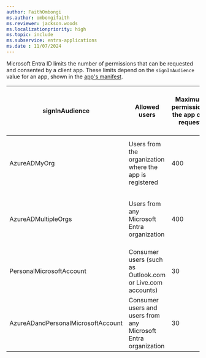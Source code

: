 ```yaml
---
author: FaithOmbongi
ms.author: ombongifaith
ms.reviewer: jackson.woods
ms.localizationpriority: high
ms.topic: include
ms.subservice: entra-applications
ms.date : 11/07/2024
---
```


<!-- markdownlint-disable MD041-->

<!-- Limits on requested permissions per app-->

Microsoft Entra ID limits the number of permissions that can be requested and consented by a client app. These limits depend on the `signInAudience` value for an app, shown in the [app's manifest](/graph/api/resources/application). 

| signInAudience                     | Allowed users                                            | Maximum permissions the app can request   | Maximum Microsoft Graph permissions the app can request   | Maximum permissions that can be consented in a single request         |
| ---------------------------------- | -------------------------------------------------------- | ----------------------------------------- | --------------------------------------------------------- | --------------------------------------------------------------------- |
| AzureADMyOrg                       | Users from the organization where the app is registered  | 400                                       | 400                                                       | About 155 delegated permissions and about 300 application permissions |
| AzureADMultipleOrgs                | Users from any Microsoft Entra organization                     | 400                                       | 400                                                       | About 155 delegated permissions and about 300 application permissions |
| PersonalMicrosoftAccount           | Consumer users (such as Outlook.com or Live.com accounts)  | 30                                        | 30                                                        | 30                                                                    |
| AzureADandPersonalMicrosoftAccount | Consumer users and users from any Microsoft Entra organization  | 30                                        | 30                                                        | 30                                                                    |
